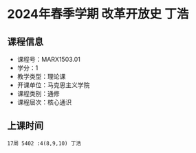 # 2024年春季学期 改革开放史 丁浩






## 课程信息

- 课程号：MARX1503.01
- 学分：1
- 教学类型：理论课
- 开课单位：马克思主义学院
- 课程类别：通修
- 课程层次：核心通识

## 上课时间

```
17周 5402 :4(8,9,10) 丁浩
```

